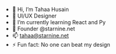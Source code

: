 - 👋 Hi, I’m Tahaa Husain
- 👀 UI/UX Designer
- 🌱 I’m currently learning React and Py
- 💞️ Founder @starnine.net
- 📫 tahaa@starnine.net
- ⚡ Fun fact: No one can beat my design
